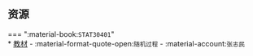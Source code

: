 ## 资源  
=== ":material-book:`STAT30401`"  
    * [教材](https://api.hanximeng.com/lanzou/?url=https://cqu-openlib.lanzout.com/i8Eji276ouvg&type=down) - :material-format-quote-open:`随机过程` - :material-account:`张志民`  